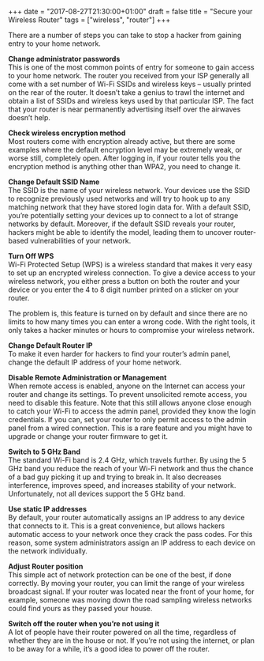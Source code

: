 +++
date = "2017-08-27T21:30:00+01:00"
draft = false
title = "Secure your Wireless Router"
tags = ["wireless", "router"]
+++

There are a number of steps you can take to stop a hacker from gaining entry to your home network.  

**Change administrator passwords**  
This is one of the most common points of entry for someone to gain access to your home network. The router you received from your ISP generally all come with a set number of Wi-Fi SSIDs and wireless keys – usually printed on the rear of the router. It doesn’t take a genius to trawl the internet and obtain a list of SSIDs and wireless keys used by that particular ISP. The fact that your router is near permanently advertising itself over the airwaves doesn’t help.

**Check wireless encryption method**  
Most routers come with encryption already active, but there are some examples where the default  encryption level may be extremely weak, or worse still, completely open. After logging in, if your router tells you the encryption method is anything other than WPA2, you need to change it.

**Change Default SSID Name**  
The SSID is the name of your wireless network. Your devices use the SSID to recognize previously used networks and will try to hook up to any matching network that they have stored login data for. With a default SSID, you’re potentially setting your devices up to connect to a lot of strange networks by default. Moreover, if the default SSID reveals your router, hackers might be able to identify the model, leading them to uncover router-based vulnerabilities of your network.

**Turn Off WPS**  
Wi-Fi Protected Setup (WPS) is a wireless standard that makes it very easy to set up an encrypted wireless connection. To give a device access to your wireless network, you either press a button on both the router and your device or you enter the 4 to 8 digit number printed on a sticker on your router.

The problem is, this feature is turned on by default and since there are no limits to how many times you can enter a wrong code. With the right tools, it only takes a hacker minutes or hours to compromise your wireless network.  

**Change Default Router IP**  
To make it even harder for hackers to find your router’s admin panel, change the default IP address of your home network.  

**Disable Remote Administration or Management**  
When remote access is enabled, anyone on the Internet can access your router and change its settings. To prevent unsolicited remote access, you need to disable this feature. Note that this still allows anyone close enough to catch your Wi-Fi to access the admin panel, provided they know the login credentials. If you can, set your router to only permit access to the admin panel from a wired connection. This is a rare feature and you might have to upgrade or change your router firmware to get it.

**Switch to 5 GHz Band**  
The standard Wi-Fi band is 2.4 GHz, which travels further. By using the 5 GHz band you reduce the reach of your Wi-Fi network and thus the chance of a bad guy picking it up and trying to break in. It also decreases interference, improves speed, and increases stability of your network. Unfortunately, not all devices support the 5 GHz band.  

**Use static IP addresses**  
By default, your router automatically assigns an IP address to any device that connects to it. This is a great convenience, but allows hackers automatic access to your network once they crack the pass codes. For this reason, some system administrators assign an IP address to each device on the network individually.

**Adjust Router position**  
This simple act of network protection can be one of the best, if done correctly. By moving your router, you can limit the range of your wireless broadcast signal. If your router was located near the front of your home, for example, someone was moving down the road sampling wireless networks could find yours as they passed your house.  

**Switch off the router when you’re not using it**  
A lot of people have their router powered on all the time, regardless of whether they are in the house or not. If you’re not using the internet, or plan to be away for a while, it’s a good idea to power off the router.  
